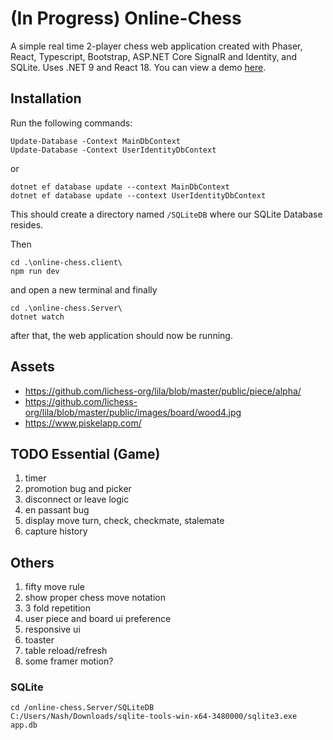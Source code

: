 # (In Progress) Online-Chess
A simple real time 2-player chess web application created with Phaser, React, Typescript, Bootstrap, ASP.NET Core SignalR and Identity, and SQLite. Uses .NET 9 and React 18.
You can view a demo [here](https://github.com/nashie1004/online-chess).

## Installation

Run the following commands:
```
Update-Database -Context MainDbContext
Update-Database -Context UserIdentityDbContext
```
or
```
dotnet ef database update --context MainDbContext
dotnet ef database update --context UserIdentityDbContext
```
This should create a directory named `/SQLiteDB` where our SQLite Database resides.

Then
```
cd .\online-chess.client\
npm run dev
```
and open a new terminal and finally
```
cd .\online-chess.Server\
dotnet watch
```
after that, the web application should now be running.

## Assets 
- https://github.com/lichess-org/lila/blob/master/public/piece/alpha/
- https://github.com/lichess-org/lila/blob/master/public/images/board/wood4.jpg
- https://www.piskelapp.com/

## TODO Essential (Game)
1. timer
2. promotion bug and picker
3. disconnect or leave logic
4. en passant bug
5. display move turn, check, checkmate, stalemate
6. capture history

## Others
1. fifty move rule
2. show proper chess move notation
3. 3 fold repetition
4. user piece and board ui preference
5. responsive ui
6. toaster
7. table reload/refresh
8. some framer motion?

### SQLite
```
cd /online-chess.Server/SQLiteDB
C:/Users/Nash/Downloads/sqlite-tools-win-x64-3480000/sqlite3.exe app.db
```